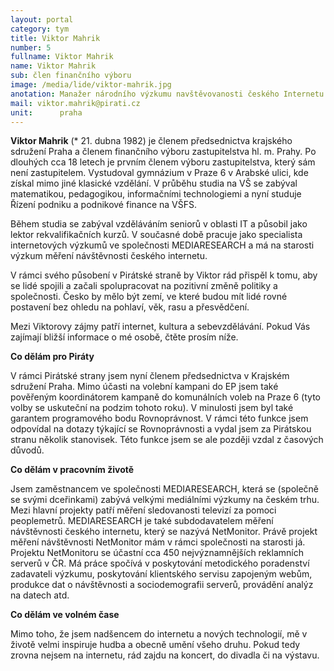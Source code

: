 ```yaml
---
layout: portal
category: tym
title: Viktor Mahrik
number: 5
fullname: Viktor Mahrik
name: Viktor Mahrik
sub: člen finančního výboru
image: /media/lide/viktor-mahrik.jpg
anotation: Manažer národního výzkumu navštěvovanosti českého Internetu. Zaměřuje se na transparentní hospodaření a zveřejnování informací na Internetu.
mail: viktor.mahrik@pirati.cz
unit:      praha
---
```


**Viktor Mahrik** (* 21. dubna 1982) je členem předsednictva krajského sdružení Praha a členem finančního výboru zastupitelstva hl. m. Prahy. Po dlouhých cca 18 letech je prvním členem výboru zastupitelstva, který sám není zastupitelem. Vystudoval gymnázium v Praze 6 v Arabské ulici, kde získal mimo jiné klasické vzdělání. V průběhu studia na VŠ se zabýval matematikou, pedagogikou, informačními technologiemi a nyní studuje Řízení podniku a podnikové finance na VŠFS.

Během studia se zabýval vzděláváním seniorů v oblasti IT a působil jako lektor rekvalifikačních kurzů. V současné době pracuje jako specialista internetových výzkumů ve společnosti MEDIARESEARCH a má na starosti výzkum měření návštěvnosti českého internetu.

V rámci svého působení v Pirátské straně by Viktor rád přispěl k tomu, aby se lidé spojili a začali spolupracovat na pozitivní změně politiky a společnosti. Česko by mělo být zemí, ve které budou mít lidé rovné postavení bez ohledu na pohlaví, věk, rasu a přesvědčení.

Mezi Viktorovy zájmy patří internet, kultura a sebevzdělávání. Pokud Vás zajímají bližší informace o mé osobě, čtěte prosím níže.

**Co dělám pro Piráty**

V rámci Pirátské strany jsem nyní členem předsednictva v Krajském sdružení Praha. Mimo účasti na volební kampani do EP jsem také pověřeným koordinátorem kampaně do komunálních voleb na Praze 6 (tyto volby se uskuteční na podzim tohoto roku). V minulosti jsem byl také garantem programového bodu Rovnoprávnost. V rámci této funkce jsem odpovídal na dotazy týkající se Rovnoprávnosti a vydal jsem za Pirátskou stranu několik stanovisek. Této funkce jsem se ale později vzdal z časových důvodů.

**Co dělám v pracovním životě**

Jsem zaměstnancem ve společnosti MEDIARESEARCH, která se (společně se svými dceřinkami) zabývá velkými mediálními výzkumy na českém trhu. Mezi hlavní projekty patří měření sledovanosti televizí za pomoci peoplemetrů. MEDIARESEARCH je také subdodavatelem měření návštěvnosti českého internetu, který se nazývá NetMonitor. Právě projekt měření návštěvnosti NetMonitor mám v rámci společnosti na starosti já. Projektu NetMonitoru se účastní cca 450 nejvýznamnějších reklamních serverů v ČR. Má práce spočívá v poskytování metodického poradenství zadavateli výzkumu, poskytování klientského servisu zapojeným webům, produkce dat o návštěvnosti a sociodemografii serverů, provádění analýz na datech atd.

**Co dělám ve volném čase**

Mimo toho, že jsem nadšencem do internetu a nových technologií, mě v životě velmi inspiruje hudba a obecně umění všeho druhu. Pokud tedy zrovna nejsem na internetu, rád zajdu na koncert, do divadla či na výstavu.
